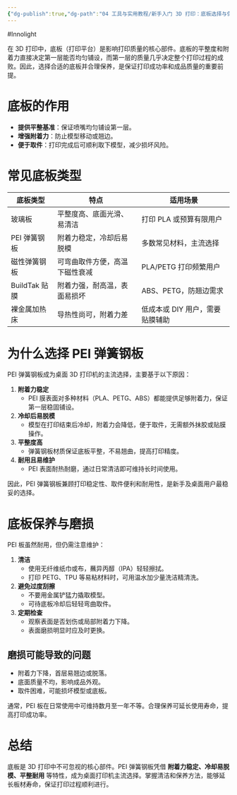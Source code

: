 ```yaml
---
{"dg-publish":true,"dg-path":"04 工具与实用教程/新手入门 3D 打印：底板选择与保养.md","permalink":"/04 工具与实用教程/新手入门 3D 打印：底板选择与保养/","created":"2025-09-10T18:54:13.000+08:00","updated":"2025-09-10T18:56:01.000+08:00"}
---
```


#Innolight

在 3D 打印中，底板（打印平台）是影响打印质量的核心部件。底板的平整度和附着力直接决定第一层能否均匀铺设，而第一层的质量几乎决定整个打印过程的成败。因此，选择合适的底板并合理保养，是保证打印成功率和成品质量的重要前提。

# 底板的作用

- **提供平整基准**：保证喷嘴均匀铺设第一层。
- **增强附着力**：防止模型移动或翘边。
- **便于取件**：打印完成后可顺利取下模型，减少损坏风险。

# 常见底板类型

|底板类型|特点|适用场景|
|---|---|---|
|玻璃板|平整度高、底面光滑、易清洁|打印 PLA 或预算有限用户|
|PEI 弹簧钢板|附着力稳定，冷却后易脱模|多数常见材料，主流选择|
|磁性弹簧钢板|可弯曲取件方便，高温下磁性衰减|PLA/PETG 打印频繁用户|
|BuildTak 贴膜|附着力强，耐高温，表面易损坏|ABS、PETG，防翘边需求|
|裸金属加热床|导热性尚可，附着力差|低成本或 DIY 用户，需要贴膜辅助|

# 为什么选择 PEI 弹簧钢板

PEI 弹簧钢板成为桌面 3D 打印机的主流选择，主要基于以下原因：

1. **附着力稳定**
    - PEI 膜表面对多种材料（PLA、PETG、ABS）都能提供足够附着力，保证第一层稳固铺设。
2. **冷却后易脱模**
    - 模型在打印结束后冷却，附着力会降低，便于取件，无需额外抹胶或贴膜操作。
3. **平整度高**
    - 弹簧钢板材质保证底板平整，不易翘曲，提高打印精度。
4. **耐用且易维护**
    - PEI 表面耐热耐磨，通过日常清洁即可维持长时间使用。

因此，PEI 弹簧钢板兼顾打印稳定性、取件便利和耐用性，是新手及桌面用户最稳妥的选择。

# 底板保养与磨损

PEI 板虽然耐用，但仍需注意维护：

1. **清洁**
    - 使用无纤维纸巾或布，蘸异丙醇（IPA）轻轻擦拭。
    - 打印 PETG、TPU 等易粘材料时，可用温水加少量洗洁精清洗。
2. **避免过度刮擦**
    - 不要用金属铲猛力撬取模型。
    - 可待底板冷却后轻轻弯曲取件。
3. **定期检查**
    - 观察表面是否划伤或局部附着力下降。
    - 表面磨损明显时应及时更换。

## 磨损可能导致的问题

- 附着力下降，首层易翘边或脱落。
- 底面质量不均，影响成品外观。
- 取件困难，可能损坏模型或底板。

通常，PEI 板在日常使用中可维持数月至一年不等。合理保养可延长使用寿命，提高打印成功率。

# 总结

底板是 3D 打印中不可忽视的核心部件。PEI 弹簧钢板凭借 **附着力稳定、冷却易脱模、平整耐用** 等特性，成为桌面打印机主流选择。掌握清洁和保养方法，能够延长板材寿命，保证打印过程顺利进行。